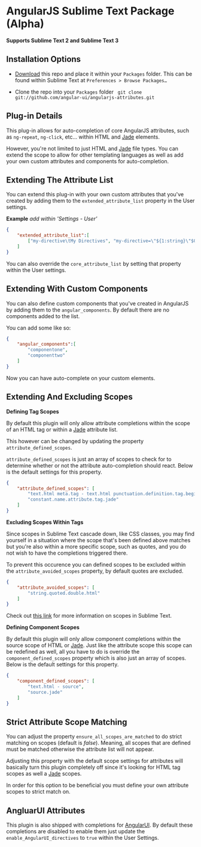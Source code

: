 AngularJS Sublime Text Package (Alpha)
===

**Supports Sublime Text 2 and Sublime Text 3**

Installation Options
---


* [Download](https://github.com/angular-ui/angularjs-attributes/archive/master.zip) this repo and place it within your `Packages` folder. This can be found within Sublime Text at `Preferences > Browse Packages…`

* Clone the repo into your `Packages` folder ` git clone git://github.com/angular-ui/angularjs-attributes.git`

Plug-in Details
---
This plug-in allows for auto-completion of core AngularJS attributes, such as `ng-repeat`, `ng-click`, etc… within HTML and [Jade](https://github.com/davidrios/jade-tmbundle) elements.

However, you're not limited to just HTML and [Jade](https://github.com/davidrios/jade-tmbundle) file types. You can extend the scope to allow for other templating languages as well as add your own custom attributes and components for auto-completion.

Extending The Attribute List
---

You can extend this plug-in with your own custom attributes that you've created by
adding them to the `extended_attribute_list` property in the User settings.

**Example** *add within 'Settings - User'*

```json
{
	"extended_attribute_list":[
		["my-directive\tMy Directives", "my-directive=\"${1:string}\"$0"],
	]
}
```

You can also override the `core_attribute_list` by setting that property within the User settings.


Extending With Custom Components
---

You can also define custom components that you've created in AngularJS by adding them to the `angular_components`. By default there are no components added to the list.

You can add some like so:

```json
{
	"angular_components":[
		"componentone",
		"componenttwo"
	]
}
```

Now you can have auto-complete on your custom elements.

Extending And Excluding Scopes
---

**Defining Tag Scopes**

By default this plugin will only allow attribute completions within the scope of an HTML tag or within a [Jade](https://github.com/davidrios/jade-tmbundle) attribute list.

This however can be changed by updating the property `attribute_defined_scopes`.

`attribute_defined_scopes` is just an array of scopes to check for to determine whether or not the attribute auto-completion should react. Below is the default settings for this property.

```json
{
	"attribute_defined_scopes": [
		"text.html meta.tag - text.html punctuation.definition.tag.begin",
		"constant.name.attribute.tag.jade"
	]
}
```

**Excluding Scopes Within Tags**

Since scopes in Sublime Text cascade down, like CSS classes, you may find yourself in a situation where the scope that's been defined above matches but you're also within a more specific scope, such as quotes, and you do not wish to have the completions triggered there.

To prevent this occurence you can defined scopes to be excluded within the `attribute_avoided_scopes` property, by default quotes are excluded.

```json
{
	"attribute_avoided_scopes": [
		"string.quoted.double.html"
	]
}
```

Check out [this link](https://sublime-text-unofficial-documentation.readthedocs.org/en/latest/extensibility/syntaxdefs.html#scopes) for more information on scopes in Sublime Text.

**Defining Component Scopes**

By default this plugin will only allow component completions within the source scope of HTML or [Jade](https://github.com/davidrios/jade-tmbundle). Just like the attribute scope this scope can be redefined as well, all you have to do is override the `component_defined_scopes` property which is also just an array of scopes. Below is the default settings for this property.

```json
{
	"component_defined_scopes": [
		"text.html - source",
		"source.jade"
	]
}
```

Strict Attribute Scope Matching
---

You can adjust the property `ensure_all_scopes_are_matched` to do strict matching on scopes (default is *false*). Meaning, all scopes that are defined must be matched otherwise the attribute list will not appear.

Adjusting this property with the default scope settings for attributes will basically turn this plugin completely off since it's looking for HTML tag scopes as well a [Jade](https://github.com/davidrios/jade-tmbundle) scopes.

In order for this option to be beneficial you must define your own attribute scopes to strict match on.


AngluarUI Attributes
---

This plugin is also shipped with completions for [AngularUI](http://angular-ui.github.io/). By default these completions are disabled to enable them just update the `enable_AngularUI_directives` to `true` within the User Settings.